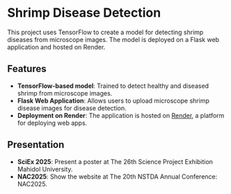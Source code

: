 # Shrimp Disease Detection

This project uses TensorFlow to create a model for detecting shrimp diseases from microscope images. The model is deployed on a Flask web application and hosted on Render.

## Features
- **TensorFlow-based model**: Trained to detect healthy and diseased shrimp from microscope images.
- **Flask Web Application**: Allows users to upload microscope shrimp disease images for disease detection.
- **Deployment on Render**: The application is hosted on [Render](https://shrimpclassify.onrender.com/), a platform for deploying web apps.

## Presentation
- **SciEx 2025**: Present a poster at The 26th Science Project Exhibition Mahidol University.
- **NAC2025**: Show the website at The 20th NSTDA Annual Conference: NAC2025.
